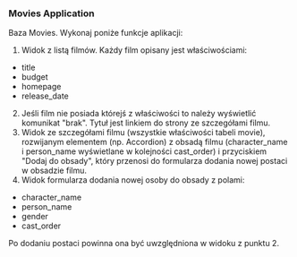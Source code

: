 ### Movies Application
Baza Movies. Wykonaj poniże funkcje aplikacji:
1. Widok z listą filmów. Każdy film opisany jest właściwościami:
- title
- budget
- homepage
- release_date
2. Jeśli film nie posiada którejś z właściwości to należy wyświetlić komunikat "brak".
   Tytuł jest linkiem do strony ze szczegółami filmu.
3. Widok ze szczegółami filmu (wszystkie właściwości  tabeli movie), rozwijanym elementem (np. Accordion) z obsadą filmu (character_name i person_name  wyświetlane w kolejności cast_order) i przyciskiem "Dodaj do obsady", który przenosi do formularza dodania nowej postaci w obsadzie filmu.
4. Widok formularza dodania nowej osoby do obsady z polami:
- character_name
- person_name
- gender
- cast_order

Po dodaniu postaci powinna ona być uwzględniona w widoku z punktu 2.
